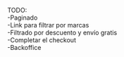 TODO:  
-Paginado  
-Link para filtrar por marcas  
-Filtrado por descuento y envío gratis  
-Completar el checkout  
-Backoffice  
